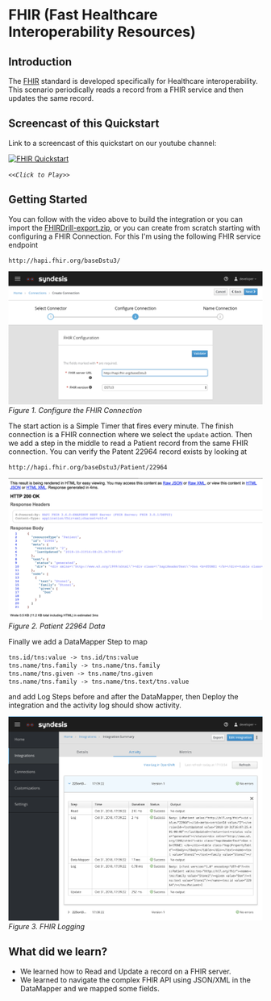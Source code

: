 # FHIR (Fast Healthcare Interoperability Resources)


## Introduction

The [FHIR](https://www.hl7.org/fhir/) standard is developed specifically for Healthcare interoperability.
This scenario periodically reads a record from a FHIR service and then updates the same record. 

## Screencast of this Quickstart

Link to a screencast of this quickstart on our youtube channel:

[![FHIR Quickstart](https://img.youtube.com/vi/8nw-L0u4HzM/0.jpg)](https://youtu.be/8nw-L0u4HzM)

*`<<Click to Play>>`*


## Getting Started

You can follow with the video above to build the integration or you can import the [FHIRDrill-export.zip](FHIRDrill-export.zip?raw=true), or you can create from scratch starting with configuring a FHIR Connection. For this I'm using the following FHIR service endpoint

```
http://hapi.fhir.org/baseDstu3/
```

![FHIR Connection](img/fhir-connection.png)
*Figure 1. Configure the FHIR Connection*

The start action is a Simple Timer that fires every minute. The finish connection is a FHIR connection where we select the `update` action. Then we add a step in the middle to read a Patient record from the same FHIR connection. You can verify the Patent 22964 record exists by looking at

```
http://hapi.fhir.org/baseDstu3/Patient/22964
```

![FHIR Patient Record](img/patient-22964.png)
*Figure 2. Patient 22964 Data*

Finally we add a DataMapper Step to map

```
tns.id/tns:value -> tns.id/tns:value
tns.name/tns.family -> tns.name/tns.family
tns.name/tns.given -> tns.name/tns.given
tns.name/tns.family -> tns.name/tns.text/tns.value
```

and add Log Steps before and after the DataMapper, then Deploy the integration and the activity log should show activity.

![FHIR Logging](img/fhir-log.png)
*Figure 3. FHIR Logging*

## What did we learn?

* We learned how to Read and Update a record on a FHIR server.
* We learned to navigate the complex FHIR API using JSON/XML in the DataMapper and we mapped some fields.
